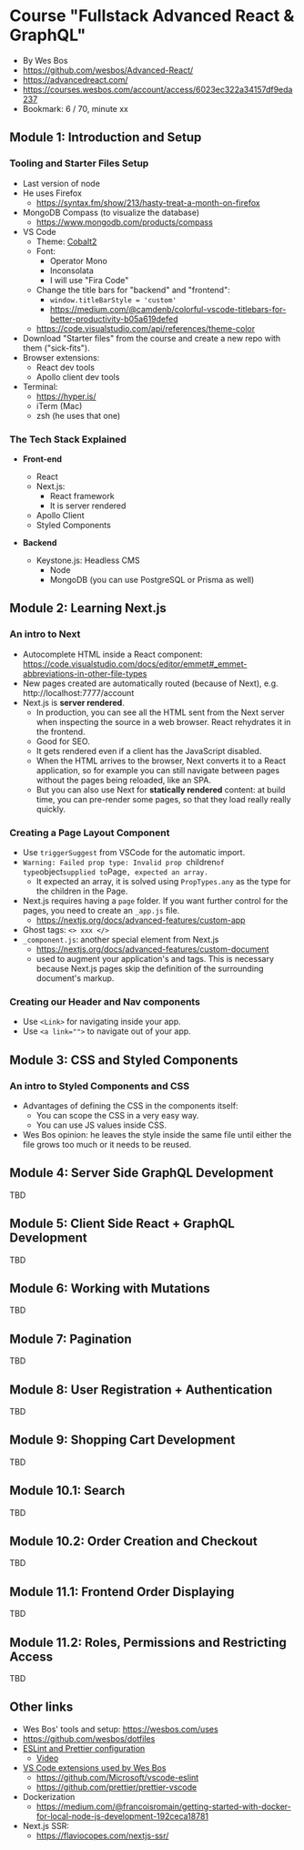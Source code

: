 # Course "Fullstack Advanced React & GraphQL"

- By Wes Bos
- https://github.com/wesbos/Advanced-React/
- https://advancedreact.com/
- https://courses.wesbos.com/account/access/6023ec322a34157df9eda237
- Bookmark: 6 / 70, minute xx

## Module 1: Introduction and Setup

### Tooling and Starter Files Setup

- Last version of node
- He uses Firefox
  - https://syntax.fm/show/213/hasty-treat-a-month-on-firefox
- MongoDB Compass (to visualize the database)
  - https://www.mongodb.com/products/compass
- VS Code
  - Theme: [Cobalt2](https://marketplace.visualstudio.com/items?itemName=wesbos.theme-cobalt2)
  - Font:
    - Operator Mono
    - Inconsolata
    - I will use "Fira Code"
  - Change the title bars for "backend" and "frontend":
    - `window.titleBarStyle = 'custom'`
    - https://medium.com/@camdenb/colorful-vscode-titlebars-for-better-productivity-b05a619defed
  - https://code.visualstudio.com/api/references/theme-color
- Download "Starter files" from the course and create a new repo with them ("sick-fits").
- Browser extensions:
  - React dev tools
  - Apollo client dev tools
- Terminal:
  - https://hyper.is/
  - iTerm (Mac)
  - zsh (he uses that one)

### The Tech Stack Explained

- **Front-end**

  - React
  - Next.js:
    - React framework
    - It is server rendered
  - Apollo Client
  - Styled Components

- **Backend**
  - Keystone.js: Headless CMS
    - Node
    - MongoDB (you can use PostgreSQL or Prisma as well)

## Module 2: Learning Next.js

### An intro to Next

- Autocomplete HTML inside a React component: https://code.visualstudio.com/docs/editor/emmet#_emmet-abbreviations-in-other-file-types
- New pages created are automatically routed (because of Next), e.g. http://localhost:7777/account
- Next.js is **server rendered**.
  - In production, you can see all the HTML sent from the Next server when inspecting the source in a web browser. React rehydrates it in the frontend.
  - Good for SEO.
  - It gets rendered even if a client has the JavaScript disabled.
  - When the HTML arrives to the browser, Next converts it to a React application, so for example you can still navigate between pages without the pages being reloaded, like an SPA.
  - But you can also use Next for **statically rendered** content: at build time, you can pre-render some pages, so that they load really really quickly.

### Creating a Page Layout Component

- Use `triggerSuggest` from VSCode for the automatic import.
- `Warning: Failed prop type: Invalid prop `children`of type`object`supplied to`Page`, expected an array.`
  - It expected an array, it is solved using `PropTypes.any` as the type for the children in the Page.
- Next.js requires having a `page` folder. If you want further control for the pages, you need to create an `_app.js` file.
  - https://nextjs.org/docs/advanced-features/custom-app
- Ghost tags: `<> xxx </>`
- `_component.js`: another special element from Next.js
  - https://nextjs.org/docs/advanced-features/custom-document
  - used to augment your application's <html> and <body> tags. This is necessary because Next.js pages skip the definition of the surrounding document's markup.

### Creating our Header and Nav components

- Use `<Link>` for navigating inside your app.
- Use `<a link="">` to navigate out of your app.

## Module 3: CSS and Styled Components

### An intro to Styled Components and CSS

- Advantages of defining the CSS in the components itself:
  - You can scope the CSS in a very easy way.
  - You can use JS values inside CSS.
- Wes Bos opinion: he leaves the style inside the same file until either the file grows too much or it needs to be reused.

## Module 4: Server Side GraphQL Development

TBD

## Module 5: Client Side React + GraphQL Development

TBD

## Module 6: Working with Mutations

TBD

## Module 7: Pagination

TBD

## Module 8: User Registration + Authentication

TBD

## Module 9: Shopping Cart Development

TBD

## Module 10.1: Search

TBD

## Module 10.2: Order Creation and Checkout

TBD

## Module 11.1: Frontend Order Displaying

TBD

## Module 11.2: Roles, Permissions and Restricting Access

TBD

## Other links

- Wes Bos' tools and setup: https://wesbos.com/uses
- https://github.com/wesbos/dotfiles
- [ESLint and Prettier configuration](https://github.com/wesbos/eslint-config-wesbos)
  - [Video](https://www.youtube.com/watch?v=lHAeK8t94as)
- [VS Code extensions used by Wes Bos](https://github.com/wesbos/dotfiles/blob/master/vs-code-extensions-i-use.md)
  - https://github.com/Microsoft/vscode-eslint
  - https://github.com/prettier/prettier-vscode
- Dockerization
  - https://medium.com/@francoisromain/getting-started-with-docker-for-local-node-js-development-192ceca18781
- Next.js SSR:
  - https://flaviocopes.com/nextjs-ssr/
